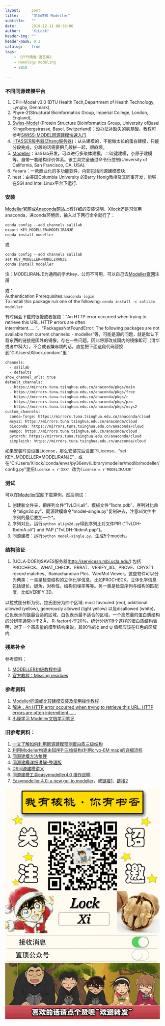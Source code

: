 ```yaml
---
layout:     post
title:      "同源建模 Modeller"
subtitle:   ""
date:       2019-12-11 08:38:00
author:     "XiLock"
header-img: ""
header-mask: 0.3
catalog:    true
tags:
    - 《斤竹精舍·游艺集》
    - Homology modeling
    - 2019

---
```


### 不同同源建模平台
1. CPH-Model v3.0 (DTU Health Tech,Department of Health Technology, Lyngby, Denmark), 
1. Phyre-2(Structural Bioinformatics Group, Imperial College, London, England),
1. [Swiss-Model](https://swissmodel.expasy.org/) (Protein Structure Bioinformatics Group, University ofBasel Klingelbergstrasse, Basel, Switzerland)：没办法补缺失的氨基酸。教程可参考[SWISS-MODEL同源建模快速入门](https://liucheng.name/651/)
1. [I-TASSER服务器(Zhang服务器)](https://seq2fun.dcmb.med.umich.edu//I-TASSER/)：从头建模的，不能做太长的蛋白建模，只能分段完成，分段的话需要把几段拼一起，很麻烦。
1. [Modeller](https://salilab.org/modeller/)：Sali lab开发，可以进行多聚体建模，二硫键建模，杂原子建模等。自带一套结构评价体系。该工具完全通过命令行控制(University of California, San Francisco, CA, USA). 
1. Yasara：一款商业化的多功能软件，内部包括同源建模模块.
1. nest：由美国Columbia University 的Barry Honig教授及其同事开发，能够在SGI and Intel Linux平台下运行.

### 安装
[Modeller官网](https://salilab.org/modeller/10.3/release.html#anaconda)或[Anaconda网站](https://anaconda.org/salilab/modeller)上有详细的安装说明，Xilock还是习惯用anaconda，进conda环境后，输入以下两行命令就行了：

```
conda config --add channels salilab
export KEY_MODELLER=MODELIRANJE
conda install modeller
```
或
```
conda config --add channels salilab
set KEY_MODELLER=MODELIRANJE
conda install modeller
```

注：MODELIRANJE为通用的学术key，公司不可用，可以自己去[Modeller官网](https://salilab.org/modeller/registration.html)注册  

或：  
Authentication Prerequisites:`anaconda login`  
To install this package run one of the following: `conda install -c salilab modeller`

有时候会下载的很慢或者报错：“An HTTP error occurred when trying to retrieve this URL. HTTP errors are often intermittent......”、“PackagesNotFoundError: The following packages are not available from current channels: - modeller”等，可能是源的问题，就是默认下载东西的链接是国外的镜像，存在一些问题，因此将源改成国内的镜像即可（清华或者中科大），不会或者嫌麻烦的话，直接把下面这段代码替换到“C:\Users\Xilock\.condarc”里：
```
channels:
  - salilab
  - defaults
show_channel_urls: true
default_channels:
  - https://mirrors.tuna.tsinghua.edu.cn/anaconda/pkgs/main
  - https://mirrors.tuna.tsinghua.edu.cn/anaconda/pkgs/free
  - https://mirrors.tuna.tsinghua.edu.cn/anaconda/pkgs/r
  - https://mirrors.tuna.tsinghua.edu.cn/anaconda/pkgs/pro
  - https://mirrors.tuna.tsinghua.edu.cn/anaconda/pkgs/msys2
custom_channels:
  conda-forge: https://mirrors.tuna.tsinghua.edu.cn/anaconda/cloud
  msys2: https://mirrors.tuna.tsinghua.edu.cn/anaconda/cloud
  bioconda: https://mirrors.tuna.tsinghua.edu.cn/anaconda/cloud
  menpo: https://mirrors.tuna.tsinghua.edu.cn/anaconda/cloud
  pytorch: https://mirrors.tuna.tsinghua.edu.cn/anaconda/cloud
  simpleitk: https://mirrors.tuna.tsinghua.edu.cn/anaconda/cloud
```

如果安装时没设置License，那么安装完后设置下License，“set KEY_MODELLER=MODELIRANJE”，或在“C:/Users/Xilock/.conda/envs/py36env\Library\modeller/modlib/modeller/config.py”里把`license = r'XXX' `改为`license = r'MODELIRANJE' `

### 测试
可以在[Modeller官网](https://salilab.org/modeller/tutorial/basic-example.zip)下载算例，然后测试：
1. 创建新文件夹，把序列文件“TvLDH.ali”、模板文件“1bdm.pdb”、序列对比命令“align2d.py”、同源建模命令“model-single.py”复制进去，注意ali文件中序列的最后要加一个*。
2. 序列对比，运行`python align2d.py`得到序列比对文件PIR ("TvLDH-1bdmA.ali") and PAP ("TvLDH-1bdmA.pap")。
3. 同源建模：运行`python model-single.py`，生成5个models。

### 结构验证
1. [UCLA-DOE的SAVES服务器(http://servicesn.mbi.ucla.edu/):包括PROCHECK、WHAT_CHECK、ERRAT、VERIFY_3D、PROVE、CRYST1 record matches、Ramachandran Plot、WedMol Viewer。这些软件可以分为两类：一类是检查结构的立体化学信息，比如PROCHECK。立体化学信息包括键长，键角，对称性，结构包埋率等等。另一类是检查序列与结构的匹配度，比如VERIFY 3D。

以拉式图分析为例。拉氏图分为四个区域: most favoured (red), additional allowed (yellow), generously allowed (light yellow) 以及disallowed (white)，红色表示的是最合适的区域，白色表示最不适合的区域。一个高质量的蛋白质结构的分辨率通常小于2 Å， R-factor小于20%。统计分析118个这样的蛋白质结构表明，对于一个高质量的模型结构来说，其90%的ϕ and ψ 值都应该在红色的区域内.


### 残基补全
参考资料：
1. [MODELLER初级教程中译](https://zhuanlan.zhihu.com/p/404157642)
1. [官方教程：Missing residues](https://salilab.org/modeller/wiki/Missing_residues)



### 参考资料
1. [Modeller同源或比较建模安装及使用操作教程](https://zhuanlan.zhihu.com/p/474560886)
1. [解决：An HTTP error occurred when trying to retrieve this URL. HTTP errors are often intermittent......](https://blog.csdn.net/gyyu32g/article/details/104611322)
1. [小康学习 Modeller文档学习笔记](https://kangsgo.cn/p/modeller%E6%96%87%E6%A1%A3%E5%AD%A6%E4%B9%A0%E7%AC%94%E8%AE%B0/)

### 旧参考资料：
1. [一文了解如何利用同源建模预测蛋白质三级结构](https://zhuanlan.zhihu.com/p/32600515)
1. [利用Modeller构建未知序列三维结构(利用cryo-EM map)的详细流程](http://www.voidcn.com/article/p-hqxzmafj-bkr.html)
1. [同源建模方法整理](https://zhuanlan.zhihu.com/p/45041082)
1. [同源建模详细讲解-整理版](https://wenku.baidu.com/view/8c836b34915f804d2b16c158.html)
1. [DS同源建模讲义](https://wenku.baidu.com/view/32fdae53daef5ef7ba0d3cca.html)
1. [同源建模工具easymodeller4.0 操作说明](https://wenku.baidu.com/view/2d00e4220b1c59eef8c7b46b.html)
1. [Easymodeller 4.0: a new gui to modeller](https://github.com/molakirlee/Blog_Attachment_A/blob/main/EasyModeller4.0_A_new_gui_to_MODELLER.pdf)，或[链接1](http://modellergui.blogspot.com/)、[链接2](http://modellergui.blogspot.com/2012/07/easymodeller-40-new-gui-to-modeller.html)

![](/img/wc-tail.GIF)
